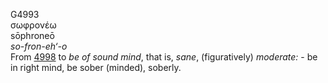<body>
  <p>G4993<br>  σωφρονέω  <br> sōphroneō  <br><i>so-fron-eh‘-o </i><br>From <a href="g4998.htm">4998</a>  to <i>be</i> <i>of</i> <i>sound</i> <i>mind</i>, that is, <i>sane</i>, (figuratively) <i>moderate:</i> - be in right mind, be sober (minded), soberly.<br></p>
 </body>